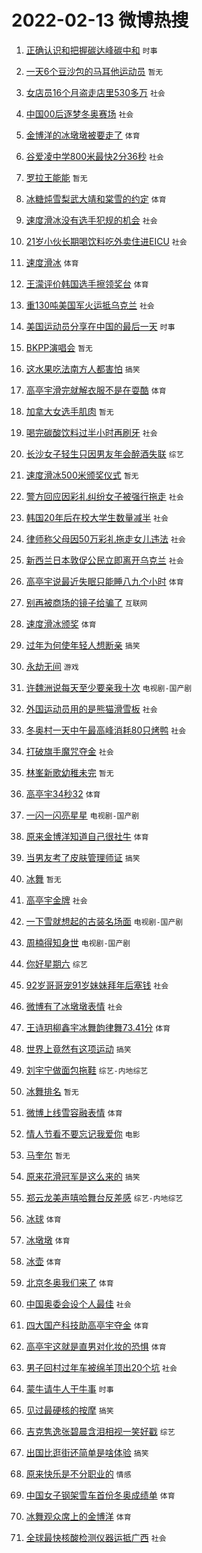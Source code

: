 # 2022-02-13 微博热搜 
1. [正确认识和把握碳达峰碳中和](https://m.weibo.cn/search?containerid=100103type%3D1%26t%3D10%26q%3D%23%E6%AD%A3%E7%A1%AE%E8%AE%A4%E8%AF%86%E5%92%8C%E6%8A%8A%E6%8F%A1%E7%A2%B3%E8%BE%BE%E5%B3%B0%E7%A2%B3%E4%B8%AD%E5%92%8C%23&isnewpage=1&extparam=seat%3D1%26pos%3D0%26dgr%3D0%26c_type%3D51%26filter_type%3Drealtimehot%26cate%3D10103%26display_time%3D1644704114%26pre_seqid%3D16447041147679251729395&luicode=10000011&lfid=106003type%3D25%26t%3D3%26disable_hot%3D1%26filter_type%3Drealtimehot) `时事` 

2. [一天6个豆沙包的马耳他运动员](https://m.weibo.cn/search?containerid=100103type%3D1%26t%3D10%26q%3D%E4%B8%80%E5%A4%A96%E4%B8%AA%E8%B1%86%E6%B2%99%E5%8C%85%E7%9A%84%E9%A9%AC%E8%80%B3%E4%BB%96%E8%BF%90%E5%8A%A8%E5%91%98&isnewpage=1&extparam=seat%3D1%26lcate%3D5001%26filter_type%3Drealtimehot%26dgr%3D0%26cate%3D0%26pos%3D0%26realpos%3D1%26flag%3D16%26c_type%3D31%26display_time%3D1644704114%26pre_seqid%3D16447041147679251729395&luicode=10000011&lfid=106003type%3D25%26t%3D3%26disable_hot%3D1%26filter_type%3Drealtimehot) `暂无` 

3. [女店员16个月盗走店里530多万](https://m.weibo.cn/search?containerid=100103type%3D1%26t%3D10%26q%3D%23%E5%A5%B3%E5%BA%97%E5%91%9816%E4%B8%AA%E6%9C%88%E7%9B%97%E8%B5%B0%E5%BA%97%E9%87%8C530%E5%A4%9A%E4%B8%87%23&isnewpage=1&extparam=seat%3D1%26lcate%3D5001%26filter_type%3Drealtimehot%26dgr%3D0%26cate%3D0%26pos%3D1%26realpos%3D2%26flag%3D0%26c_type%3D31%26display_time%3D1644704114%26pre_seqid%3D16447041147679251729395&luicode=10000011&lfid=106003type%3D25%26t%3D3%26disable_hot%3D1%26filter_type%3Drealtimehot) `社会` 

4. [中国00后逐梦冬奥赛场](https://m.weibo.cn/search?containerid=100103type%3D1%26t%3D10%26q%3D%23%E4%B8%AD%E5%9B%BD00%E5%90%8E%E9%80%90%E6%A2%A6%E5%86%AC%E5%A5%A5%E8%B5%9B%E5%9C%BA%23&isnewpage=1&extparam=seat%3D1%26lcate%3D5001%26filter_type%3Drealtimehot%26dgr%3D0%26cate%3D0%26pos%3D2%26realpos%3D3%26flag%3D0%26c_type%3D31%26display_time%3D1644704114%26pre_seqid%3D16447041147679251729395&luicode=10000011&lfid=106003type%3D25%26t%3D3%26disable_hot%3D1%26filter_type%3Drealtimehot) `社会` 

5. [金博洋的冰墩墩被要走了](https://m.weibo.cn/search?containerid=100103type%3D1%26t%3D10%26q%3D%23%E9%87%91%E5%8D%9A%E6%B4%8B%E7%9A%84%E5%86%B0%E5%A2%A9%E5%A2%A9%E8%A2%AB%E8%A6%81%E8%B5%B0%E4%BA%86%23&isnewpage=1&extparam=seat%3D1%26lcate%3D5001%26filter_type%3Drealtimehot%26dgr%3D0%26cate%3D0%26pos%3D3%26realpos%3D4%26flag%3D0%26c_type%3D31%26display_time%3D1644704114%26pre_seqid%3D16447041147679251729395&luicode=10000011&lfid=106003type%3D25%26t%3D3%26disable_hot%3D1%26filter_type%3Drealtimehot) `体育` 

6. [谷爱凌中学800米最快2分36秒](https://m.weibo.cn/search?containerid=100103type%3D1%26t%3D10%26q%3D%23%E8%B0%B7%E7%88%B1%E5%87%8C%E4%B8%AD%E5%AD%A6800%E7%B1%B3%E6%9C%80%E5%BF%AB2%E5%88%8636%E7%A7%92%23&isnewpage=1&extparam=seat%3D1%26lcate%3D5001%26filter_type%3Drealtimehot%26dgr%3D0%26cate%3D0%26pos%3D4%26realpos%3D5%26flag%3D0%26c_type%3D31%26display_time%3D1644704114%26pre_seqid%3D16447041147679251729395&luicode=10000011&lfid=106003type%3D25%26t%3D3%26disable_hot%3D1%26filter_type%3Drealtimehot) `社会` 

7. [罗拉王能能](https://m.weibo.cn/search?containerid=100103type%3D1%26t%3D10%26q%3D%E7%BD%97%E6%8B%89%E7%8E%8B%E8%83%BD%E8%83%BD&isnewpage=1&extparam=seat%3D1%26lcate%3D5001%26filter_type%3Drealtimehot%26dgr%3D0%26cate%3D0%26pos%3D5%26realpos%3D6%26flag%3D0%26c_type%3D31%26display_time%3D1644704114%26pre_seqid%3D16447041147679251729395&luicode=10000011&lfid=106003type%3D25%26t%3D3%26disable_hot%3D1%26filter_type%3Drealtimehot) `暂无` 

8. [冰糖炖雪梨武大靖和棠雪的约定](https://m.weibo.cn/search?containerid=100103type%3D1%26t%3D10%26q%3D%23%E5%86%B0%E7%B3%96%E7%82%96%E9%9B%AA%E6%A2%A8%E6%AD%A6%E5%A4%A7%E9%9D%96%E5%92%8C%E6%A3%A0%E9%9B%AA%E7%9A%84%E7%BA%A6%E5%AE%9A%23&isnewpage=1&extparam=seat%3D1%26lcate%3D5001%26filter_type%3Drealtimehot%26dgr%3D0%26cate%3D0%26pos%3D6%26realpos%3D7%26flag%3D0%26c_type%3D31%26display_time%3D1644704114%26pre_seqid%3D16447041147679251729395&luicode=10000011&lfid=106003type%3D25%26t%3D3%26disable_hot%3D1%26filter_type%3Drealtimehot) `体育` 

9. [速度滑冰没有选手犯规的机会](https://m.weibo.cn/search?containerid=100103type%3D1%26t%3D10%26q%3D%23%E9%80%9F%E5%BA%A6%E6%BB%91%E5%86%B0%E6%B2%A1%E6%9C%89%E9%80%89%E6%89%8B%E7%8A%AF%E8%A7%84%E7%9A%84%E6%9C%BA%E4%BC%9A%23&isnewpage=1&extparam=seat%3D1%26lcate%3D5001%26filter_type%3Drealtimehot%26dgr%3D0%26cate%3D0%26pos%3D7%26realpos%3D8%26flag%3D0%26c_type%3D31%26display_time%3D1644704114%26pre_seqid%3D16447041147679251729395&luicode=10000011&lfid=106003type%3D25%26t%3D3%26disable_hot%3D1%26filter_type%3Drealtimehot) `社会` 

10. [21岁小伙长期喝饮料吃外卖住进EICU](https://m.weibo.cn/search?containerid=100103type%3D1%26t%3D10%26q%3D%2321%E5%B2%81%E5%B0%8F%E4%BC%99%E9%95%BF%E6%9C%9F%E5%96%9D%E9%A5%AE%E6%96%99%E5%90%83%E5%A4%96%E5%8D%96%E4%BD%8F%E8%BF%9BEICU%23&isnewpage=1&extparam=seat%3D1%26lcate%3D5001%26filter_type%3Drealtimehot%26dgr%3D0%26cate%3D0%26pos%3D8%26realpos%3D9%26flag%3D2%26c_type%3D31%26display_time%3D1644704114%26pre_seqid%3D16447041147679251729395&luicode=10000011&lfid=106003type%3D25%26t%3D3%26disable_hot%3D1%26filter_type%3Drealtimehot) `社会` 

11. [速度滑冰](https://m.weibo.cn/search?containerid=100103type%3D1%26t%3D10%26q%3D%E9%80%9F%E5%BA%A6%E6%BB%91%E5%86%B0&isnewpage=1&extparam=seat%3D1%26lcate%3D5001%26filter_type%3Drealtimehot%26dgr%3D0%26cate%3D0%26pos%3D9%26realpos%3D10%26flag%3D16%26c_type%3D31%26display_time%3D1644704114%26pre_seqid%3D16447041147679251729395&luicode=10000011&lfid=106003type%3D25%26t%3D3%26disable_hot%3D1%26filter_type%3Drealtimehot) `体育` 

12. [王濛评价韩国选手擦领奖台](https://m.weibo.cn/search?containerid=100103type%3D1%26t%3D10%26q%3D%23%E7%8E%8B%E6%BF%9B%E8%AF%84%E4%BB%B7%E9%9F%A9%E5%9B%BD%E9%80%89%E6%89%8B%E6%93%A6%E9%A2%86%E5%A5%96%E5%8F%B0%23&isnewpage=1&extparam=seat%3D1%26lcate%3D5001%26filter_type%3Drealtimehot%26dgr%3D0%26cate%3D0%26pos%3D10%26realpos%3D11%26flag%3D0%26c_type%3D31%26display_time%3D1644704114%26pre_seqid%3D16447041147679251729395&luicode=10000011&lfid=106003type%3D25%26t%3D3%26disable_hot%3D1%26filter_type%3Drealtimehot) `体育` 

13. [重130吨美国军火运抵乌克兰](https://m.weibo.cn/search?containerid=100103type%3D1%26t%3D10%26q%3D%23%E9%87%8D130%E5%90%A8%E7%BE%8E%E5%9B%BD%E5%86%9B%E7%81%AB%E8%BF%90%E6%8A%B5%E4%B9%8C%E5%85%8B%E5%85%B0%23&isnewpage=1&extparam=seat%3D1%26lcate%3D5001%26filter_type%3Drealtimehot%26dgr%3D0%26cate%3D0%26pos%3D11%26realpos%3D12%26flag%3D1%26c_type%3D31%26display_time%3D1644704114%26pre_seqid%3D16447041147679251729395&luicode=10000011&lfid=106003type%3D25%26t%3D3%26disable_hot%3D1%26filter_type%3Drealtimehot) `社会` 

14. [美国运动员分享在中国的最后一天](https://m.weibo.cn/search?containerid=100103type%3D1%26t%3D10%26q%3D%23%E7%BE%8E%E5%9B%BD%E8%BF%90%E5%8A%A8%E5%91%98%E5%88%86%E4%BA%AB%E5%9C%A8%E4%B8%AD%E5%9B%BD%E7%9A%84%E6%9C%80%E5%90%8E%E4%B8%80%E5%A4%A9%23&isnewpage=1&extparam=seat%3D1%26lcate%3D5001%26filter_type%3Drealtimehot%26dgr%3D0%26cate%3D0%26pos%3D12%26realpos%3D13%26flag%3D0%26c_type%3D31%26display_time%3D1644704114%26pre_seqid%3D16447041147679251729395&luicode=10000011&lfid=106003type%3D25%26t%3D3%26disable_hot%3D1%26filter_type%3Drealtimehot) `时事` 

15. [BKPP演唱会](https://m.weibo.cn/search?containerid=100103type%3D1%26t%3D10%26q%3DBKPP%E6%BC%94%E5%94%B1%E4%BC%9A&isnewpage=1&extparam=seat%3D1%26lcate%3D5001%26filter_type%3Drealtimehot%26dgr%3D0%26cate%3D0%26pos%3D13%26realpos%3D14%26flag%3D0%26c_type%3D31%26display_time%3D1644704114%26pre_seqid%3D16447041147679251729395&luicode=10000011&lfid=106003type%3D25%26t%3D3%26disable_hot%3D1%26filter_type%3Drealtimehot) `暂无` 

16. [这水果吃法南方人都害怕](https://m.weibo.cn/search?containerid=100103type%3D1%26t%3D10%26q%3D%23%E8%BF%99%E6%B0%B4%E6%9E%9C%E5%90%83%E6%B3%95%E5%8D%97%E6%96%B9%E4%BA%BA%E9%83%BD%E5%AE%B3%E6%80%95%23&isnewpage=1&extparam=seat%3D1%26lcate%3D5001%26filter_type%3Drealtimehot%26dgr%3D0%26cate%3D0%26pos%3D14%26realpos%3D15%26flag%3D0%26c_type%3D31%26display_time%3D1644704114%26pre_seqid%3D16447041147679251729395&luicode=10000011&lfid=106003type%3D25%26t%3D3%26disable_hot%3D1%26filter_type%3Drealtimehot) `搞笑` 

17. [高亭宇滑完就解衣服不是在耍酷](https://m.weibo.cn/search?containerid=100103type%3D1%26t%3D10%26q%3D%23%E9%AB%98%E4%BA%AD%E5%AE%87%E6%BB%91%E5%AE%8C%E5%B0%B1%E8%A7%A3%E8%A1%A3%E6%9C%8D%E4%B8%8D%E6%98%AF%E5%9C%A8%E8%80%8D%E9%85%B7%23&isnewpage=1&extparam=seat%3D1%26lcate%3D5001%26filter_type%3Drealtimehot%26dgr%3D0%26cate%3D0%26pos%3D15%26realpos%3D16%26flag%3D0%26c_type%3D31%26display_time%3D1644704114%26pre_seqid%3D16447041147679251729395&luicode=10000011&lfid=106003type%3D25%26t%3D3%26disable_hot%3D1%26filter_type%3Drealtimehot) `体育` 

18. [加拿大女选手肌肉](https://m.weibo.cn/search?containerid=100103type%3D1%26t%3D10%26q%3D%E5%8A%A0%E6%8B%BF%E5%A4%A7%E5%A5%B3%E9%80%89%E6%89%8B%E8%82%8C%E8%82%89&isnewpage=1&extparam=seat%3D1%26lcate%3D5001%26filter_type%3Drealtimehot%26dgr%3D0%26cate%3D0%26pos%3D16%26realpos%3D17%26flag%3D0%26c_type%3D31%26display_time%3D1644704114%26pre_seqid%3D16447041147679251729395&luicode=10000011&lfid=106003type%3D25%26t%3D3%26disable_hot%3D1%26filter_type%3Drealtimehot) `暂无` 

19. [喝完碳酸饮料过半小时再刷牙](https://m.weibo.cn/search?containerid=100103type%3D1%26t%3D10%26q%3D%23%E5%96%9D%E5%AE%8C%E7%A2%B3%E9%85%B8%E9%A5%AE%E6%96%99%E8%BF%87%E5%8D%8A%E5%B0%8F%E6%97%B6%E5%86%8D%E5%88%B7%E7%89%99%23&isnewpage=1&extparam=seat%3D1%26lcate%3D5001%26filter_type%3Drealtimehot%26dgr%3D0%26cate%3D0%26pos%3D17%26realpos%3D18%26flag%3D0%26c_type%3D31%26display_time%3D1644704114%26pre_seqid%3D16447041147679251729395&luicode=10000011&lfid=106003type%3D25%26t%3D3%26disable_hot%3D1%26filter_type%3Drealtimehot) `社会` 

20. [长沙女子轻生只因男友年会醉酒失联](https://m.weibo.cn/search?containerid=100103type%3D1%26t%3D10%26q%3D%23%E9%95%BF%E6%B2%99%E5%A5%B3%E5%AD%90%E8%BD%BB%E7%94%9F%E5%8F%AA%E5%9B%A0%E7%94%B7%E5%8F%8B%E5%B9%B4%E4%BC%9A%E9%86%89%E9%85%92%E5%A4%B1%E8%81%94%23&isnewpage=1&extparam=seat%3D1%26lcate%3D5001%26filter_type%3Drealtimehot%26dgr%3D0%26cate%3D0%26pos%3D18%26realpos%3D19%26flag%3D0%26c_type%3D31%26display_time%3D1644704114%26pre_seqid%3D16447041147679251729395&luicode=10000011&lfid=106003type%3D25%26t%3D3%26disable_hot%3D1%26filter_type%3Drealtimehot) `综艺` 

21. [速度滑冰500米颁奖仪式](https://m.weibo.cn/search?containerid=100103type%3D1%26t%3D10%26q%3D%23%E9%80%9F%E5%BA%A6%E6%BB%91%E5%86%B0500%E7%B1%B3%E9%A2%81%E5%A5%96%E4%BB%AA%E5%BC%8F%23&isnewpage=1&extparam=seat%3D1%26lcate%3D5001%26filter_type%3Drealtimehot%26dgr%3D0%26cate%3D0%26pos%3D19%26realpos%3D20%26flag%3D0%26c_type%3D31%26display_time%3D1644704114%26pre_seqid%3D16447041147679251729395&luicode=10000011&lfid=106003type%3D25%26t%3D3%26disable_hot%3D1%26filter_type%3Drealtimehot) `暂无` 

22. [警方回应因彩礼纠纷女子被强行拖走](https://m.weibo.cn/search?containerid=100103type%3D1%26t%3D10%26q%3D%23%E8%AD%A6%E6%96%B9%E5%9B%9E%E5%BA%94%E5%9B%A0%E5%BD%A9%E7%A4%BC%E7%BA%A0%E7%BA%B7%E5%A5%B3%E5%AD%90%E8%A2%AB%E5%BC%BA%E8%A1%8C%E6%8B%96%E8%B5%B0%23&isnewpage=1&extparam=seat%3D1%26lcate%3D5001%26filter_type%3Drealtimehot%26dgr%3D0%26cate%3D0%26pos%3D20%26realpos%3D21%26flag%3D0%26c_type%3D31%26display_time%3D1644704114%26pre_seqid%3D16447041147679251729395&luicode=10000011&lfid=106003type%3D25%26t%3D3%26disable_hot%3D1%26filter_type%3Drealtimehot) `社会` 

23. [韩国20年后在校大学生数量减半](https://m.weibo.cn/search?containerid=100103type%3D1%26t%3D10%26q%3D%23%E9%9F%A9%E5%9B%BD20%E5%B9%B4%E5%90%8E%E5%9C%A8%E6%A0%A1%E5%A4%A7%E5%AD%A6%E7%94%9F%E6%95%B0%E9%87%8F%E5%87%8F%E5%8D%8A%23&isnewpage=1&extparam=seat%3D1%26lcate%3D5001%26filter_type%3Drealtimehot%26dgr%3D0%26cate%3D0%26pos%3D21%26realpos%3D22%26flag%3D1%26c_type%3D31%26display_time%3D1644704114%26pre_seqid%3D16447041147679251729395&luicode=10000011&lfid=106003type%3D25%26t%3D3%26disable_hot%3D1%26filter_type%3Drealtimehot) `社会` 

24. [律师称父母因50万彩礼拖走女儿违法](https://m.weibo.cn/search?containerid=100103type%3D1%26t%3D10%26q%3D%23%E5%BE%8B%E5%B8%88%E7%A7%B0%E7%88%B6%E6%AF%8D%E5%9B%A050%E4%B8%87%E5%BD%A9%E7%A4%BC%E6%8B%96%E8%B5%B0%E5%A5%B3%E5%84%BF%E8%BF%9D%E6%B3%95%23&isnewpage=1&extparam=seat%3D1%26lcate%3D5001%26filter_type%3Drealtimehot%26dgr%3D0%26cate%3D0%26pos%3D22%26realpos%3D23%26flag%3D0%26c_type%3D31%26display_time%3D1644704114%26pre_seqid%3D16447041147679251729395&luicode=10000011&lfid=106003type%3D25%26t%3D3%26disable_hot%3D1%26filter_type%3Drealtimehot) `社会` 

25. [新西兰日本敦促公民立即离开乌克兰](https://m.weibo.cn/search?containerid=100103type%3D1%26t%3D10%26q%3D%23%E6%96%B0%E8%A5%BF%E5%85%B0%E6%97%A5%E6%9C%AC%E6%95%A6%E4%BF%83%E5%85%AC%E6%B0%91%E7%AB%8B%E5%8D%B3%E7%A6%BB%E5%BC%80%E4%B9%8C%E5%85%8B%E5%85%B0%23&isnewpage=1&extparam=seat%3D1%26lcate%3D5001%26filter_type%3Drealtimehot%26dgr%3D0%26cate%3D0%26pos%3D23%26realpos%3D24%26flag%3D0%26c_type%3D31%26display_time%3D1644704114%26pre_seqid%3D16447041147679251729395&luicode=10000011&lfid=106003type%3D25%26t%3D3%26disable_hot%3D1%26filter_type%3Drealtimehot) `社会` 

26. [高亭宇说最近失眠只能睡八九个小时](https://m.weibo.cn/search?containerid=100103type%3D1%26t%3D10%26q%3D%23%E9%AB%98%E4%BA%AD%E5%AE%87%E8%AF%B4%E6%9C%80%E8%BF%91%E5%A4%B1%E7%9C%A0%E5%8F%AA%E8%83%BD%E7%9D%A1%E5%85%AB%E4%B9%9D%E4%B8%AA%E5%B0%8F%E6%97%B6%23&isnewpage=1&extparam=seat%3D1%26lcate%3D5001%26filter_type%3Drealtimehot%26dgr%3D0%26cate%3D0%26pos%3D24%26realpos%3D25%26flag%3D0%26c_type%3D31%26display_time%3D1644704114%26pre_seqid%3D16447041147679251729395&luicode=10000011&lfid=106003type%3D25%26t%3D3%26disable_hot%3D1%26filter_type%3Drealtimehot) `体育` 

27. [别再被商场的镜子给骗了](https://m.weibo.cn/search?containerid=100103type%3D1%26t%3D10%26q%3D%23%E5%88%AB%E5%86%8D%E8%A2%AB%E5%95%86%E5%9C%BA%E7%9A%84%E9%95%9C%E5%AD%90%E7%BB%99%E9%AA%97%E4%BA%86%23&isnewpage=1&extparam=seat%3D1%26lcate%3D5001%26filter_type%3Drealtimehot%26dgr%3D0%26cate%3D0%26pos%3D25%26realpos%3D26%26flag%3D0%26c_type%3D31%26display_time%3D1644704114%26pre_seqid%3D16447041147679251729395&luicode=10000011&lfid=106003type%3D25%26t%3D3%26disable_hot%3D1%26filter_type%3Drealtimehot) `互联网` 

28. [速度滑冰颁奖](https://m.weibo.cn/search?containerid=100103type%3D1%26t%3D10%26q%3D%23%E9%80%9F%E5%BA%A6%E6%BB%91%E5%86%B0%E9%A2%81%E5%A5%96%23&isnewpage=1&extparam=seat%3D1%26lcate%3D5001%26filter_type%3Drealtimehot%26dgr%3D0%26cate%3D0%26pos%3D26%26realpos%3D27%26flag%3D0%26c_type%3D31%26display_time%3D1644704114%26pre_seqid%3D16447041147679251729395&luicode=10000011&lfid=106003type%3D25%26t%3D3%26disable_hot%3D1%26filter_type%3Drealtimehot) `体育` 

29. [过年为何使年轻人想断亲](https://m.weibo.cn/search?containerid=100103type%3D1%26t%3D10%26q%3D%23%E8%BF%87%E5%B9%B4%E4%B8%BA%E4%BD%95%E4%BD%BF%E5%B9%B4%E8%BD%BB%E4%BA%BA%E6%83%B3%E6%96%AD%E4%BA%B2%23&isnewpage=1&extparam=seat%3D1%26lcate%3D5001%26filter_type%3Drealtimehot%26dgr%3D0%26cate%3D0%26pos%3D27%26realpos%3D28%26flag%3D0%26c_type%3D31%26display_time%3D1644704114%26pre_seqid%3D16447041147679251729395&luicode=10000011&lfid=106003type%3D25%26t%3D3%26disable_hot%3D1%26filter_type%3Drealtimehot) `搞笑` 

30. [永劫无间](https://m.weibo.cn/search?containerid=100103type%3D1%26t%3D10%26q%3D%E6%B0%B8%E5%8A%AB%E6%97%A0%E9%97%B4&isnewpage=1&extparam=seat%3D1%26lcate%3D5001%26filter_type%3Drealtimehot%26dgr%3D0%26cate%3D0%26pos%3D28%26realpos%3D29%26flag%3D0%26c_type%3D31%26display_time%3D1644704114%26pre_seqid%3D16447041147679251729395&luicode=10000011&lfid=106003type%3D25%26t%3D3%26disable_hot%3D1%26filter_type%3Drealtimehot) `游戏` 

31. [许魏洲说每天至少要亲我十次](https://m.weibo.cn/search?containerid=100103type%3D1%26t%3D10%26q%3D%23%E8%AE%B8%E9%AD%8F%E6%B4%B2%E8%AF%B4%E6%AF%8F%E5%A4%A9%E8%87%B3%E5%B0%91%E8%A6%81%E4%BA%B2%E6%88%91%E5%8D%81%E6%AC%A1%23&isnewpage=1&extparam=seat%3D1%26lcate%3D5001%26filter_type%3Drealtimehot%26dgr%3D0%26cate%3D0%26pos%3D29%26realpos%3D30%26flag%3D0%26c_type%3D31%26display_time%3D1644704114%26pre_seqid%3D16447041147679251729395&luicode=10000011&lfid=106003type%3D25%26t%3D3%26disable_hot%3D1%26filter_type%3Drealtimehot) `电视剧-国产剧` 

32. [外国运动员用的是熊猫滑雪板](https://m.weibo.cn/search?containerid=100103type%3D1%26t%3D10%26q%3D%23%E5%A4%96%E5%9B%BD%E8%BF%90%E5%8A%A8%E5%91%98%E7%94%A8%E7%9A%84%E6%98%AF%E7%86%8A%E7%8C%AB%E6%BB%91%E9%9B%AA%E6%9D%BF%23&isnewpage=1&extparam=seat%3D1%26lcate%3D5001%26filter_type%3Drealtimehot%26dgr%3D0%26cate%3D0%26pos%3D30%26realpos%3D31%26flag%3D0%26c_type%3D31%26display_time%3D1644704114%26pre_seqid%3D16447041147679251729395&luicode=10000011&lfid=106003type%3D25%26t%3D3%26disable_hot%3D1%26filter_type%3Drealtimehot) `社会` 

33. [冬奥村一天中午最高峰消耗80只烤鸭](https://m.weibo.cn/search?containerid=100103type%3D1%26t%3D10%26q%3D%23%E5%86%AC%E5%A5%A5%E6%9D%91%E4%B8%80%E5%A4%A9%E4%B8%AD%E5%8D%88%E6%9C%80%E9%AB%98%E5%B3%B0%E6%B6%88%E8%80%9780%E5%8F%AA%E7%83%A4%E9%B8%AD%23&isnewpage=1&extparam=seat%3D1%26lcate%3D5001%26filter_type%3Drealtimehot%26dgr%3D0%26cate%3D0%26pos%3D31%26realpos%3D32%26flag%3D1%26c_type%3D31%26display_time%3D1644704114%26pre_seqid%3D16447041147679251729395&luicode=10000011&lfid=106003type%3D25%26t%3D3%26disable_hot%3D1%26filter_type%3Drealtimehot) `社会` 

34. [打破旗手魔咒夺金](https://m.weibo.cn/search?containerid=100103type%3D1%26t%3D10%26q%3D%23%E6%89%93%E7%A0%B4%E6%97%97%E6%89%8B%E9%AD%94%E5%92%92%E5%A4%BA%E9%87%91%23&isnewpage=1&extparam=seat%3D1%26lcate%3D5001%26filter_type%3Drealtimehot%26dgr%3D0%26cate%3D0%26pos%3D32%26realpos%3D33%26flag%3D0%26c_type%3D31%26display_time%3D1644704114%26pre_seqid%3D16447041147679251729395&luicode=10000011&lfid=106003type%3D25%26t%3D3%26disable_hot%3D1%26filter_type%3Drealtimehot) `社会` 

35. [林峯新歌幼稚未完](https://m.weibo.cn/search?containerid=100103type%3D1%26t%3D10%26q%3D%E6%9E%97%E5%B3%AF%E6%96%B0%E6%AD%8C%E5%B9%BC%E7%A8%9A%E6%9C%AA%E5%AE%8C&isnewpage=1&extparam=seat%3D1%26lcate%3D5001%26filter_type%3Drealtimehot%26dgr%3D0%26cate%3D0%26pos%3D33%26realpos%3D34%26flag%3D0%26c_type%3D31%26display_time%3D1644704114%26pre_seqid%3D16447041147679251729395&luicode=10000011&lfid=106003type%3D25%26t%3D3%26disable_hot%3D1%26filter_type%3Drealtimehot) `暂无` 

36. [高亭宇34秒32](https://m.weibo.cn/search?containerid=100103type%3D1%26t%3D10%26q%3D%23%E9%AB%98%E4%BA%AD%E5%AE%8734%E7%A7%9232%23&isnewpage=1&extparam=seat%3D1%26lcate%3D5001%26filter_type%3Drealtimehot%26dgr%3D0%26cate%3D0%26pos%3D34%26realpos%3D35%26flag%3D0%26c_type%3D31%26display_time%3D1644704114%26pre_seqid%3D16447041147679251729395&luicode=10000011&lfid=106003type%3D25%26t%3D3%26disable_hot%3D1%26filter_type%3Drealtimehot) `体育` 

37. [一闪一闪亮星星](https://m.weibo.cn/search?containerid=100103type%3D1%26t%3D10%26q%3D%E4%B8%80%E9%97%AA%E4%B8%80%E9%97%AA%E4%BA%AE%E6%98%9F%E6%98%9F&isnewpage=1&extparam=seat%3D1%26lcate%3D5001%26filter_type%3Drealtimehot%26dgr%3D0%26cate%3D0%26pos%3D35%26realpos%3D36%26flag%3D0%26c_type%3D31%26display_time%3D1644704114%26pre_seqid%3D16447041147679251729395&luicode=10000011&lfid=106003type%3D25%26t%3D3%26disable_hot%3D1%26filter_type%3Drealtimehot) `电视剧-国产剧` 

38. [原来金博洋知道自己很社牛](https://m.weibo.cn/search?containerid=100103type%3D1%26t%3D10%26q%3D%23%E5%8E%9F%E6%9D%A5%E9%87%91%E5%8D%9A%E6%B4%8B%E7%9F%A5%E9%81%93%E8%87%AA%E5%B7%B1%E5%BE%88%E7%A4%BE%E7%89%9B%23&isnewpage=1&extparam=seat%3D1%26lcate%3D5001%26filter_type%3Drealtimehot%26dgr%3D0%26cate%3D0%26pos%3D36%26realpos%3D37%26flag%3D0%26c_type%3D31%26display_time%3D1644704114%26pre_seqid%3D16447041147679251729395&luicode=10000011&lfid=106003type%3D25%26t%3D3%26disable_hot%3D1%26filter_type%3Drealtimehot) `体育` 

39. [当男友考了皮肤管理师证](https://m.weibo.cn/search?containerid=100103type%3D1%26t%3D10%26q%3D%23%E5%BD%93%E7%94%B7%E5%8F%8B%E8%80%83%E4%BA%86%E7%9A%AE%E8%82%A4%E7%AE%A1%E7%90%86%E5%B8%88%E8%AF%81%23&isnewpage=1&extparam=seat%3D1%26lcate%3D5001%26filter_type%3Drealtimehot%26dgr%3D0%26cate%3D0%26pos%3D37%26realpos%3D38%26flag%3D0%26c_type%3D31%26display_time%3D1644704114%26pre_seqid%3D16447041147679251729395&luicode=10000011&lfid=106003type%3D25%26t%3D3%26disable_hot%3D1%26filter_type%3Drealtimehot) `搞笑` 

40. [冰舞](https://m.weibo.cn/search?containerid=100103type%3D1%26t%3D10%26q%3D%E5%86%B0%E8%88%9E&isnewpage=1&extparam=seat%3D1%26lcate%3D5001%26filter_type%3Drealtimehot%26dgr%3D0%26cate%3D0%26pos%3D38%26realpos%3D39%26flag%3D0%26c_type%3D31%26display_time%3D1644704114%26pre_seqid%3D16447041147679251729395&luicode=10000011&lfid=106003type%3D25%26t%3D3%26disable_hot%3D1%26filter_type%3Drealtimehot) `暂无` 

41. [高亭宇金牌](https://m.weibo.cn/search?containerid=100103type%3D1%26t%3D10%26q%3D%23%E9%AB%98%E4%BA%AD%E5%AE%87%E9%87%91%E7%89%8C%23&isnewpage=1&extparam=seat%3D1%26lcate%3D5001%26filter_type%3Drealtimehot%26dgr%3D0%26cate%3D0%26pos%3D39%26realpos%3D40%26flag%3D0%26c_type%3D31%26display_time%3D1644704114%26pre_seqid%3D16447041147679251729395&luicode=10000011&lfid=106003type%3D25%26t%3D3%26disable_hot%3D1%26filter_type%3Drealtimehot) `社会` 

42. [一下雪就想起的古装名场面](https://m.weibo.cn/search?containerid=100103type%3D1%26t%3D10%26q%3D%23%E4%B8%80%E4%B8%8B%E9%9B%AA%E5%B0%B1%E6%83%B3%E8%B5%B7%E7%9A%84%E5%8F%A4%E8%A3%85%E5%90%8D%E5%9C%BA%E9%9D%A2%23&isnewpage=1&extparam=seat%3D1%26lcate%3D5001%26filter_type%3Drealtimehot%26dgr%3D0%26cate%3D0%26pos%3D40%26realpos%3D41%26flag%3D0%26c_type%3D31%26display_time%3D1644704114%26pre_seqid%3D16447041147679251729395&luicode=10000011&lfid=106003type%3D25%26t%3D3%26disable_hot%3D1%26filter_type%3Drealtimehot) `电视剧-国产剧` 

43. [周楠得知身世](https://m.weibo.cn/search?containerid=100103type%3D1%26t%3D10%26q%3D%23%E5%91%A8%E6%A5%A0%E5%BE%97%E7%9F%A5%E8%BA%AB%E4%B8%96%23&isnewpage=1&extparam=seat%3D1%26lcate%3D5001%26filter_type%3Drealtimehot%26dgr%3D0%26cate%3D0%26pos%3D41%26realpos%3D42%26flag%3D0%26c_type%3D31%26display_time%3D1644704114%26pre_seqid%3D16447041147679251729395&luicode=10000011&lfid=106003type%3D25%26t%3D3%26disable_hot%3D1%26filter_type%3Drealtimehot) `电视剧-国产剧` 

44. [你好星期六](https://m.weibo.cn/search?containerid=100103type%3D1%26t%3D10%26q%3D%E4%BD%A0%E5%A5%BD%E6%98%9F%E6%9C%9F%E5%85%AD&isnewpage=1&extparam=seat%3D1%26lcate%3D5001%26filter_type%3Drealtimehot%26dgr%3D0%26cate%3D0%26pos%3D42%26realpos%3D43%26flag%3D0%26c_type%3D31%26display_time%3D1644704114%26pre_seqid%3D16447041147679251729395&luicode=10000011&lfid=106003type%3D25%26t%3D3%26disable_hot%3D1%26filter_type%3Drealtimehot) `综艺` 

45. [92岁哥哥宠91岁妹妹拜年后塞钱](https://m.weibo.cn/search?containerid=100103type%3D1%26t%3D10%26q%3D%2392%E5%B2%81%E5%93%A5%E5%93%A5%E5%AE%A091%E5%B2%81%E5%A6%B9%E5%A6%B9%E6%8B%9C%E5%B9%B4%E5%90%8E%E5%A1%9E%E9%92%B1%23&isnewpage=1&extparam=seat%3D1%26lcate%3D5001%26filter_type%3Drealtimehot%26dgr%3D0%26cate%3D0%26pos%3D43%26realpos%3D44%26flag%3D0%26c_type%3D31%26display_time%3D1644704114%26pre_seqid%3D16447041147679251729395&luicode=10000011&lfid=106003type%3D25%26t%3D3%26disable_hot%3D1%26filter_type%3Drealtimehot) `社会` 

46. [微博有了冰墩墩表情](https://m.weibo.cn/search?containerid=100103type%3D1%26t%3D10%26q%3D%23%E5%BE%AE%E5%8D%9A%E6%9C%89%E4%BA%86%E5%86%B0%E5%A2%A9%E5%A2%A9%E8%A1%A8%E6%83%85%23&isnewpage=1&extparam=seat%3D1%26lcate%3D5001%26filter_type%3Drealtimehot%26dgr%3D0%26cate%3D0%26pos%3D44%26realpos%3D45%26flag%3D0%26c_type%3D31%26display_time%3D1644704114%26pre_seqid%3D16447041147679251729395&luicode=10000011&lfid=106003type%3D25%26t%3D3%26disable_hot%3D1%26filter_type%3Drealtimehot) `社会` 

47. [王诗玥柳鑫宇冰舞韵律舞73.41分](https://m.weibo.cn/search?containerid=100103type%3D1%26t%3D10%26q%3D%23%E7%8E%8B%E8%AF%97%E7%8E%A5%E6%9F%B3%E9%91%AB%E5%AE%87%E5%86%B0%E8%88%9E%E9%9F%B5%E5%BE%8B%E8%88%9E73.41%E5%88%86%23&isnewpage=1&extparam=seat%3D1%26lcate%3D5001%26filter_type%3Drealtimehot%26dgr%3D0%26cate%3D0%26pos%3D45%26realpos%3D46%26flag%3D0%26c_type%3D31%26display_time%3D1644704114%26pre_seqid%3D16447041147679251729395&luicode=10000011&lfid=106003type%3D25%26t%3D3%26disable_hot%3D1%26filter_type%3Drealtimehot) `体育` 

48. [世界上竟然有这项运动](https://m.weibo.cn/search?containerid=100103type%3D1%26t%3D10%26q%3D%23%E4%B8%96%E7%95%8C%E4%B8%8A%E7%AB%9F%E7%84%B6%E6%9C%89%E8%BF%99%E9%A1%B9%E8%BF%90%E5%8A%A8%23&isnewpage=1&extparam=seat%3D1%26lcate%3D5001%26filter_type%3Drealtimehot%26dgr%3D0%26cate%3D0%26pos%3D46%26realpos%3D47%26flag%3D0%26c_type%3D31%26display_time%3D1644704114%26pre_seqid%3D16447041147679251729395&luicode=10000011&lfid=106003type%3D25%26t%3D3%26disable_hot%3D1%26filter_type%3Drealtimehot) `搞笑` 

49. [刘宇宁做面包拖鞋](https://m.weibo.cn/search?containerid=100103type%3D1%26t%3D10%26q%3D%23%E5%88%98%E5%AE%87%E5%AE%81%E5%81%9A%E9%9D%A2%E5%8C%85%E6%8B%96%E9%9E%8B%23&isnewpage=1&extparam=seat%3D1%26lcate%3D5001%26filter_type%3Drealtimehot%26dgr%3D0%26cate%3D0%26pos%3D47%26realpos%3D48%26flag%3D0%26c_type%3D31%26display_time%3D1644704114%26pre_seqid%3D16447041147679251729395&luicode=10000011&lfid=106003type%3D25%26t%3D3%26disable_hot%3D1%26filter_type%3Drealtimehot) `综艺-内地综艺` 

50. [冰舞排名](https://m.weibo.cn/search?containerid=100103type%3D1%26t%3D10%26q%3D%E5%86%B0%E8%88%9E%E6%8E%92%E5%90%8D&isnewpage=1&extparam=seat%3D1%26lcate%3D5001%26filter_type%3Drealtimehot%26dgr%3D0%26cate%3D0%26pos%3D48%26realpos%3D49%26flag%3D1%26c_type%3D31%26display_time%3D1644704114%26pre_seqid%3D16447041147679251729395&luicode=10000011&lfid=106003type%3D25%26t%3D3%26disable_hot%3D1%26filter_type%3Drealtimehot) `暂无` 

51. [微博上线雪容融表情](https://m.weibo.cn/search?containerid=100103type%3D1%26t%3D10%26q%3D%23%E5%BE%AE%E5%8D%9A%E4%B8%8A%E7%BA%BF%E9%9B%AA%E5%AE%B9%E8%9E%8D%E8%A1%A8%E6%83%85%23&isnewpage=1&extparam=seat%3D1%26lcate%3D5001%26filter_type%3Drealtimehot%26dgr%3D0%26cate%3D0%26pos%3D49%26realpos%3D50%26flag%3D0%26c_type%3D31%26display_time%3D1644704114%26pre_seqid%3D16447041147679251729395&luicode=10000011&lfid=106003type%3D25%26t%3D3%26disable_hot%3D1%26filter_type%3Drealtimehot) `体育` 

52. [情人节看不要忘记我爱你](https://m.weibo.cn/search?containerid=100103type%3D1%26t%3D10%26q%3D%23%E6%83%85%E4%BA%BA%E8%8A%82%E7%9C%8B%E4%B8%8D%E8%A6%81%E5%BF%98%E8%AE%B0%E6%88%91%E7%88%B1%E4%BD%A0%23&isnewpage=1&extparam=seat%3D1%26lcate%3D5001%26filter_type%3Drealtimehot%26dgr%3D0%26cate%3D0%26topic_ad%3D1%26pos%3D6%26c_type%3D31%26adid%3D147171%26display_time%3D1644700188%26pre_seqid%3D164470018848490588301&luicode=10000011&lfid=106003type%3D25%26t%3D3%26disable_hot%3D1%26filter_type%3Drealtimehot) `电影` 

53. [马奎尔](https://m.weibo.cn/search?containerid=100103type%3D1%26t%3D10%26q%3D%E9%A9%AC%E5%A5%8E%E5%B0%94&isnewpage=1&extparam=seat%3D1%26lcate%3D5001%26filter_type%3Drealtimehot%26dgr%3D0%26cate%3D0%26pos%3D46%26realpos%3D46%26flag%3D0%26c_type%3D31%26display_time%3D1644700188%26pre_seqid%3D164470018848490588301&luicode=10000011&lfid=106003type%3D25%26t%3D3%26disable_hot%3D1%26filter_type%3Drealtimehot) `暂无` 

54. [原来花滑冠军是这么来的](https://m.weibo.cn/search?containerid=100103type%3D1%26t%3D10%26q%3D%23%E5%8E%9F%E6%9D%A5%E8%8A%B1%E6%BB%91%E5%86%A0%E5%86%9B%E6%98%AF%E8%BF%99%E4%B9%88%E6%9D%A5%E7%9A%84%23&isnewpage=1&extparam=seat%3D1%26lcate%3D5001%26filter_type%3Drealtimehot%26dgr%3D0%26cate%3D0%26pos%3D49%26realpos%3D49%26flag%3D0%26c_type%3D31%26display_time%3D1644700188%26pre_seqid%3D164470018848490588301&luicode=10000011&lfid=106003type%3D25%26t%3D3%26disable_hot%3D1%26filter_type%3Drealtimehot) `搞笑` 

55. [郑云龙美声嘻哈舞台反差感](https://m.weibo.cn/search?containerid=100103type%3D1%26t%3D10%26q%3D%23%E9%83%91%E4%BA%91%E9%BE%99%E7%BE%8E%E5%A3%B0%E5%98%BB%E5%93%88%E8%88%9E%E5%8F%B0%E5%8F%8D%E5%B7%AE%E6%84%9F%23&isnewpage=1&extparam=seat%3D1%26lcate%3D5001%26filter_type%3Drealtimehot%26dgr%3D0%26cate%3D0%26pos%3D50%26realpos%3D50%26flag%3D0%26c_type%3D31%26display_time%3D1644700188%26pre_seqid%3D164470018848490588301&luicode=10000011&lfid=106003type%3D25%26t%3D3%26disable_hot%3D1%26filter_type%3Drealtimehot) `综艺-内地综艺` 

56. [冰球](https://m.weibo.cn/search?containerid=100103type%3D1%26t%3D10%26q%3D%E5%86%B0%E7%90%83&isnewpage=1&extparam=seat%3D1%26lcate%3D5001%26filter_type%3Drealtimehot%26dgr%3D0%26cate%3D0%26pos%3D46%26realpos%3D47%26flag%3D0%26c_type%3D31%26display_time%3D1644696750%26pre_seqid%3D1644696750484021982157&luicode=10000011&lfid=106003type%3D25%26t%3D3%26disable_hot%3D1%26filter_type%3Drealtimehot) `体育` 

57. [冰墩墩](https://m.weibo.cn/search?containerid=100103type%3D1%26t%3D10%26q%3D%23%E5%86%B0%E5%A2%A9%E5%A2%A9%23&isnewpage=1&extparam=seat%3D1%26lcate%3D5001%26filter_type%3Drealtimehot%26dgr%3D0%26cate%3D0%26pos%3D48%26realpos%3D49%26flag%3D0%26c_type%3D31%26display_time%3D1644696750%26pre_seqid%3D1644696750484021982157&luicode=10000011&lfid=106003type%3D25%26t%3D3%26disable_hot%3D1%26filter_type%3Drealtimehot) `体育` 

58. [冰壶](https://m.weibo.cn/search?containerid=100103type%3D1%26t%3D10%26q%3D%E5%86%B0%E5%A3%B6&isnewpage=1&extparam=seat%3D1%26lcate%3D5001%26filter_type%3Drealtimehot%26dgr%3D0%26cate%3D0%26pos%3D49%26realpos%3D50%26flag%3D0%26c_type%3D31%26display_time%3D1644696750%26pre_seqid%3D1644696750484021982157&luicode=10000011&lfid=106003type%3D25%26t%3D3%26disable_hot%3D1%26filter_type%3Drealtimehot) `体育` 

59. [北京冬奥我们来了](https://m.weibo.cn/search?containerid=100103type%3D1%26t%3D10%26q%3D%23%E5%8C%97%E4%BA%AC%E5%86%AC%E5%A5%A5%E6%88%91%E4%BB%AC%E6%9D%A5%E4%BA%86%23&isnewpage=1&extparam=seat%3D1%26pos%3D0%26dgr%3D0%26c_type%3D51%26filter_type%3Drealtimehot%26cate%3D10103%26display_time%3D1644692969%26pre_seqid%3D16446929691590194649388&luicode=10000011&lfid=106003type%3D25%26t%3D3%26disable_hot%3D1%26filter_type%3Drealtimehot) `体育` 

60. [中国奥委会设个人最佳](https://m.weibo.cn/search?containerid=100103type%3D1%26t%3D10%26q%3D%23%E4%B8%AD%E5%9B%BD%E5%A5%A5%E5%A7%94%E4%BC%9A%E8%AE%BE%E4%B8%AA%E4%BA%BA%E6%9C%80%E4%BD%B3%23&isnewpage=1&extparam=seat%3D1%26lcate%3D5001%26filter_type%3Drealtimehot%26dgr%3D0%26cate%3D0%26topic_ad%3D1%26pos%3D6%26c_type%3D31%26adid%3D147244%26display_time%3D1644692969%26pre_seqid%3D16446929691590194649388&luicode=10000011&lfid=106003type%3D25%26t%3D3%26disable_hot%3D1%26filter_type%3Drealtimehot) `社会` 

61. [四大国产科技助高亭宇夺金](https://m.weibo.cn/search?containerid=100103type%3D1%26t%3D10%26q%3D%23%E5%9B%9B%E5%A4%A7%E5%9B%BD%E4%BA%A7%E7%A7%91%E6%8A%80%E5%8A%A9%E9%AB%98%E4%BA%AD%E5%AE%87%E5%A4%BA%E9%87%91%23&isnewpage=1&extparam=seat%3D1%26lcate%3D5001%26filter_type%3Drealtimehot%26dgr%3D0%26cate%3D0%26pos%3D47%26realpos%3D48%26flag%3D0%26c_type%3D31%26display_time%3D1644689622%26pre_seqid%3D1644689309419015834304&luicode=10000011&lfid=106003type%3D25%26t%3D3%26disable_hot%3D1%26filter_type%3Drealtimehot) `体育` 

62. [高亭宇这就是直男对化妆的恐惧](https://m.weibo.cn/search?containerid=100103type%3D1%26t%3D10%26q%3D%23%E9%AB%98%E4%BA%AD%E5%AE%87%E8%BF%99%E5%B0%B1%E6%98%AF%E7%9B%B4%E7%94%B7%E5%AF%B9%E5%8C%96%E5%A6%86%E7%9A%84%E6%81%90%E6%83%A7%23&isnewpage=1&extparam=seat%3D1%26lcate%3D5001%26filter_type%3Drealtimehot%26dgr%3D0%26cate%3D0%26pos%3D48%26realpos%3D49%26flag%3D0%26c_type%3D31%26display_time%3D1644689622%26pre_seqid%3D1644689309419015834304&luicode=10000011&lfid=106003type%3D25%26t%3D3%26disable_hot%3D1%26filter_type%3Drealtimehot) `体育` 

63. [男子回村过年车被绵羊顶出20个坑](https://m.weibo.cn/search?containerid=100103type%3D1%26t%3D10%26q%3D%23%E7%94%B7%E5%AD%90%E5%9B%9E%E6%9D%91%E8%BF%87%E5%B9%B4%E8%BD%A6%E8%A2%AB%E7%BB%B5%E7%BE%8A%E9%A1%B6%E5%87%BA20%E4%B8%AA%E5%9D%91%23&isnewpage=1&extparam=seat%3D1%26lcate%3D5001%26filter_type%3Drealtimehot%26dgr%3D0%26cate%3D0%26pos%3D49%26realpos%3D50%26flag%3D0%26c_type%3D31%26display_time%3D1644689622%26pre_seqid%3D1644689309419015834304&luicode=10000011&lfid=106003type%3D25%26t%3D3%26disable_hot%3D1%26filter_type%3Drealtimehot) `社会` 

64. [蒙牛请牛人干牛事](https://m.weibo.cn/search?containerid=100103type%3D1%26t%3D10%26q%3D%23%E8%92%99%E7%89%9B%E8%AF%B7%E7%89%9B%E4%BA%BA%E5%B9%B2%E7%89%9B%E4%BA%8B%23&isnewpage=1&extparam=seat%3D1%26lcate%3D5001%26filter_type%3Drealtimehot%26dgr%3D0%26cate%3D0%26topic_ad%3D1%26pos%3D3%26c_type%3D31%26adid%3D147495%26display_time%3D1644685859%26pre_seqid%3D1644685513309027262264&luicode=10000011&lfid=106003type%3D25%26t%3D3%26disable_hot%3D1%26filter_type%3Drealtimehot) `时事` 

65. [见过最硬核的按摩](https://m.weibo.cn/search?containerid=100103type%3D1%26t%3D10%26q%3D%23%E8%A7%81%E8%BF%87%E6%9C%80%E7%A1%AC%E6%A0%B8%E7%9A%84%E6%8C%89%E6%91%A9%23&isnewpage=1&extparam=seat%3D1%26lcate%3D5001%26filter_type%3Drealtimehot%26dgr%3D0%26cate%3D0%26pos%3D47%26realpos%3D47%26flag%3D0%26c_type%3D31%26display_time%3D1644685859%26pre_seqid%3D1644685513309027262264&luicode=10000011&lfid=106003type%3D25%26t%3D3%26disable_hot%3D1%26filter_type%3Drealtimehot) `搞笑` 

66. [吉克隽逸张碧晨含泪相视一笑好戳](https://m.weibo.cn/search?containerid=100103type%3D1%26t%3D10%26q%3D%23%E5%90%89%E5%85%8B%E9%9A%BD%E9%80%B8%E5%BC%A0%E7%A2%A7%E6%99%A8%E5%90%AB%E6%B3%AA%E7%9B%B8%E8%A7%86%E4%B8%80%E7%AC%91%E5%A5%BD%E6%88%B3%23&isnewpage=1&extparam=seat%3D1%26lcate%3D5001%26filter_type%3Drealtimehot%26dgr%3D0%26cate%3D0%26pos%3D49%26realpos%3D49%26flag%3D0%26c_type%3D31%26display_time%3D1644685859%26pre_seqid%3D1644685513309027262264&luicode=10000011&lfid=106003type%3D25%26t%3D3%26disable_hot%3D1%26filter_type%3Drealtimehot) `综艺` 

67. [出国比逛街还简单是啥体验](https://m.weibo.cn/search?containerid=100103type%3D1%26t%3D10%26q%3D%23%E5%87%BA%E5%9B%BD%E6%AF%94%E9%80%9B%E8%A1%97%E8%BF%98%E7%AE%80%E5%8D%95%E6%98%AF%E5%95%A5%E4%BD%93%E9%AA%8C%23&isnewpage=1&extparam=seat%3D1%26lcate%3D5001%26filter_type%3Drealtimehot%26dgr%3D0%26cate%3D0%26pos%3D38%26realpos%3D38%26flag%3D0%26c_type%3D31%26display_time%3D1644682568%26pre_seqid%3D1644682568045038141357&luicode=10000011&lfid=106003type%3D25%26t%3D3%26disable_hot%3D1%26filter_type%3Drealtimehot) `搞笑` 

68. [原来快乐是不分职业的](https://m.weibo.cn/search?containerid=100103type%3D1%26t%3D10%26q%3D%23%E5%8E%9F%E6%9D%A5%E5%BF%AB%E4%B9%90%E6%98%AF%E4%B8%8D%E5%88%86%E8%81%8C%E4%B8%9A%E7%9A%84%23&isnewpage=1&extparam=seat%3D1%26lcate%3D5001%26filter_type%3Drealtimehot%26dgr%3D0%26cate%3D0%26pos%3D41%26realpos%3D41%26flag%3D0%26c_type%3D31%26display_time%3D1644682568%26pre_seqid%3D1644682568045038141357&luicode=10000011&lfid=106003type%3D25%26t%3D3%26disable_hot%3D1%26filter_type%3Drealtimehot) `情感` 

69. [中国女子钢架雪车首份冬奥成绩单](https://m.weibo.cn/search?containerid=100103type%3D1%26t%3D10%26q%3D%23%E4%B8%AD%E5%9B%BD%E5%A5%B3%E5%AD%90%E9%92%A2%E6%9E%B6%E9%9B%AA%E8%BD%A6%E9%A6%96%E4%BB%BD%E5%86%AC%E5%A5%A5%E6%88%90%E7%BB%A9%E5%8D%95%23&isnewpage=1&extparam=seat%3D1%26lcate%3D5001%26filter_type%3Drealtimehot%26dgr%3D0%26cate%3D0%26pos%3D44%26realpos%3D44%26flag%3D1%26c_type%3D31%26display_time%3D1644682568%26pre_seqid%3D1644682568045038141357&luicode=10000011&lfid=106003type%3D25%26t%3D3%26disable_hot%3D1%26filter_type%3Drealtimehot) `体育` 

70. [冰舞观众席上的金博洋](https://m.weibo.cn/search?containerid=100103type%3D1%26t%3D10%26q%3D%23%E5%86%B0%E8%88%9E%E8%A7%82%E4%BC%97%E5%B8%AD%E4%B8%8A%E7%9A%84%E9%87%91%E5%8D%9A%E6%B4%8B%23&isnewpage=1&extparam=seat%3D1%26lcate%3D5001%26filter_type%3Drealtimehot%26dgr%3D0%26cate%3D0%26pos%3D49%26realpos%3D49%26flag%3D0%26c_type%3D31%26display_time%3D1644682568%26pre_seqid%3D1644682568045038141357&luicode=10000011&lfid=106003type%3D25%26t%3D3%26disable_hot%3D1%26filter_type%3Drealtimehot) `体育` 

71. [全球最快核酸检测仪器运抵广西](https://m.weibo.cn/search?containerid=100103type%3D1%26t%3D10%26q%3D%23%E5%85%A8%E7%90%83%E6%9C%80%E5%BF%AB%E6%A0%B8%E9%85%B8%E6%A3%80%E6%B5%8B%E4%BB%AA%E5%99%A8%E8%BF%90%E6%8A%B5%E5%B9%BF%E8%A5%BF%23&isnewpage=1&extparam=seat%3D1%26lcate%3D5001%26filter_type%3Drealtimehot%26dgr%3D0%26cate%3D0%26pos%3D50%26realpos%3D50%26flag%3D0%26c_type%3D31%26display_time%3D1644682568%26pre_seqid%3D1644682568045038141357&luicode=10000011&lfid=106003type%3D25%26t%3D3%26disable_hot%3D1%26filter_type%3Drealtimehot) `社会` 
